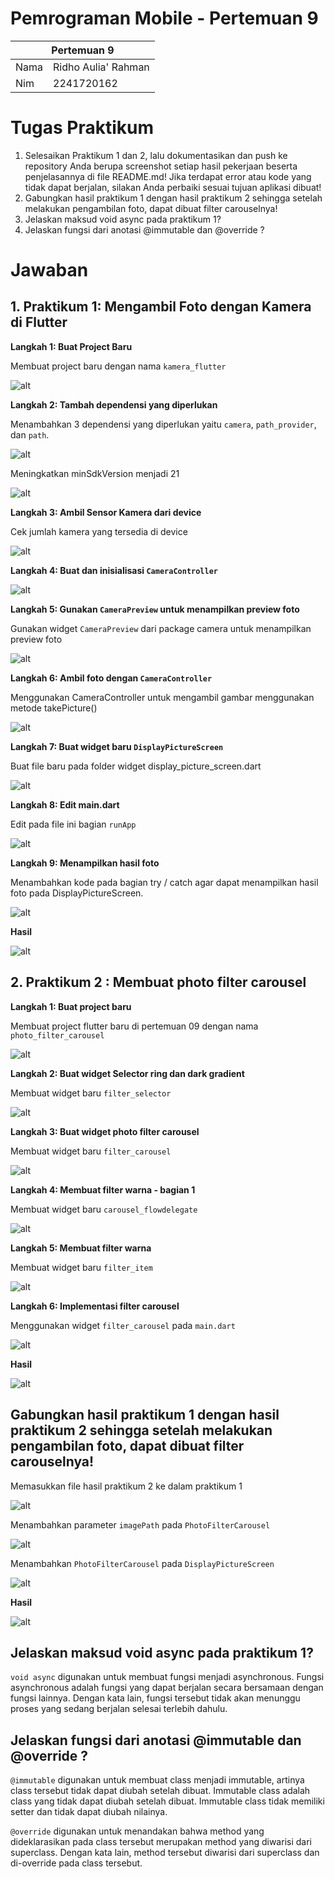 # Pemrograman Mobile - Pertemuan 9

<table>
    <thead>
        <th style="text-align: center;" colspan="2">Pertemuan 9</th>
    </thead>
    <tbody>
        <tr>
            <td>Nama</td>
            <td>Ridho Aulia' Rahman</td>
        </tr>
        <tr>
            <td>Nim</td>
            <td>2241720162</td>
        </tr>
    </tbody>
</table>

# Tugas Praktikum
1. Selesaikan Praktikum 1 dan 2, lalu dokumentasikan dan push ke repository Anda berupa screenshot setiap hasil pekerjaan beserta penjelasannya di file README.md! Jika terdapat error atau kode yang tidak dapat berjalan, silakan Anda perbaiki sesuai tujuan aplikasi dibuat!
2. Gabungkan hasil praktikum 1 dengan hasil praktikum 2 sehingga setelah melakukan pengambilan foto, dapat dibuat filter carouselnya!
3. Jelaskan maksud void async pada praktikum 1?
4. Jelaskan fungsi dari anotasi @immutable dan @override ?

# Jawaban

## 1. Praktikum 1: Mengambil Foto dengan Kamera di Flutter

**Langkah 1: Buat Project Baru**

Membuat project baru dengan nama `kamera_flutter`

![alt](../../docs/pertemuan_09/1.png)

**Langkah 2: Tambah dependensi yang diperlukan**

Menambahkan 3 dependensi yang diperlukan yaitu `camera`, `path_provider`, dan `path`.

![alt](../../docs/pertemuan_09/2.png)

Meningkatkan minSdkVersion menjadi 21

![alt](../../docs/pertemuan_09/3.png)

**Langkah 3: Ambil Sensor Kamera dari device**

Cek jumlah kamera yang tersedia di device

![alt](../../docs/pertemuan_09/4.png)

**Langkah 4: Buat dan inisialisasi `CameraController`**

![alt](../../docs/pertemuan_09/5.png)

**Langkah 5: Gunakan `CameraPreview` untuk menampilkan preview foto**

Gunakan widget `CameraPreview` dari package camera untuk menampilkan preview foto

![alt](../../docs/pertemuan_09/6.png)

**Langkah 6: Ambil foto dengan `CameraController`**

Menggunakan CameraController untuk mengambil gambar menggunakan metode takePicture()

![alt](../../docs/pertemuan_09/7.png)

**Langkah 7: Buat widget baru `DisplayPictureScreen`**

Buat file baru pada folder widget display_picture_screen.dart

![alt](../../docs/pertemuan_09/8.png)

**Langkah 8: Edit main.dart**

Edit pada file ini bagian `runApp`

![alt](../../docs/pertemuan_09/9.png)

**Langkah 9: Menampilkan hasil foto**

Menambahkan kode pada bagian try / catch agar dapat menampilkan hasil foto pada DisplayPictureScreen.

![alt](../../docs/pertemuan_09/10.png)

**Hasil**

![alt](../../docs/pertemuan_09/11.gif)

## 2. Praktikum 2 : Membuat photo filter carousel

**Langkah 1: Buat project baru**

Membuat project flutter baru di pertemuan 09 dengan nama `photo_filter_carousel`

![alt](../../docs/pertemuan_09/12.png)

**Langkah 2: Buat widget Selector ring dan dark gradient**

Membuat widget baru `filter_selector`

![alt](../../docs/pertemuan_09/13.png)

**Langkah 3: Buat widget photo filter carousel**

Membuat widget baru `filter_carousel`

![alt](../../docs/pertemuan_09/14.png)

**Langkah 4: Membuat filter warna - bagian 1**

Membuat widget baru `carousel_flowdelegate`

![alt](../../docs/pertemuan_09/15.png)

**Langkah 5: Membuat filter warna**

Membuat widget baru `filter_item`

![alt](../../docs/pertemuan_09/16.png)

**Langkah 6: Implementasi filter carousel**

Menggunakan widget `filter_carousel` pada `main.dart`

![alt](../../docs/pertemuan_09/17.png)

**Hasil**

![alt](../../docs/pertemuan_09/18.gif)

## Gabungkan hasil praktikum 1 dengan hasil praktikum 2 sehingga setelah melakukan pengambilan foto, dapat dibuat filter carouselnya!

Memasukkan file hasil praktikum 2 ke dalam praktikum 1

![alt](../../docs/pertemuan_09/19.png)

Menambahkan parameter `imagePath` pada `PhotoFilterCarousel`

![alt](../../docs/pertemuan_09/20.png)

Menambahkan `PhotoFilterCarousel` pada `DisplayPictureScreen`

![alt](../../docs/pertemuan_09/21.png)

**Hasil**

![alt](../../docs/pertemuan_09/22.gif)

## Jelaskan maksud void async pada praktikum 1?

`void async` digunakan untuk membuat fungsi menjadi asynchronous. Fungsi asynchronous adalah fungsi yang dapat berjalan secara bersamaan dengan fungsi lainnya. Dengan kata lain, fungsi tersebut tidak akan menunggu proses yang sedang berjalan selesai terlebih dahulu.

## Jelaskan fungsi dari anotasi @immutable dan @override ?

`@immutable` digunakan untuk membuat class menjadi immutable, artinya class tersebut tidak dapat diubah setelah dibuat. Immutable class adalah class yang tidak dapat diubah setelah dibuat. Immutable class tidak memiliki setter dan tidak dapat diubah nilainya.

`@override` digunakan untuk menandakan bahwa method yang dideklarasikan pada class tersebut merupakan method yang diwarisi dari superclass. Dengan kata lain, method tersebut diwarisi dari superclass dan di-override pada class tersebut.